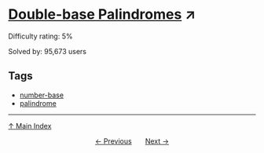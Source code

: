 # [Double-base Palindromes](https://projecteuler.net/problem=36) ↗️

Difficulty rating: 5%

Solved by: 95,673 users
## Tags

- [number-base](../tags/number-base.md)
- [palindrome](../tags/palindrome.md)



---

[↑ Main Index](../README.md)


<div align=center><a href='35.md'>← Previous</a> &nbsp;&nbsp; &nbsp;&nbsp;  <a href='37.md'>Next →</a></div>
